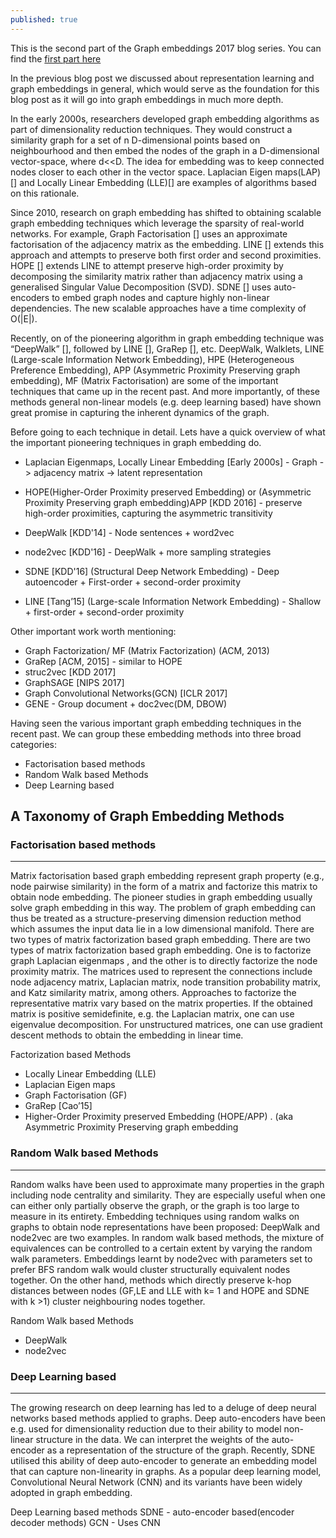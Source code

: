 ```yaml
---
published: true
---
```

This is the second part of the Graph embeddings 2017 blog series. You can find the [first part here](https://iamsiva11.github.io/Graph-embeddings-part-1/)

In the previous blog post we discussed about representation learning and graph embeddings in general, which would serve as the foundation for this blog post as it will go into graph embeddings in much more depth. 

In the early 2000s, researchers developed graph embedding algorithms as part of dimensionality reduction techniques. They  would  construct  a  similarity  graph  for  a  set  of n D-dimensional  points  based  on  neighbourhood  and  then embed  the  nodes  of  the  graph  in  a D-dimensional  vector-space, where d<<D. The idea for embedding was to keep connected  nodes  closer  to  each  other  in  the  vector  space. Laplacian  Eigen maps(LAP)[] and  Locally  Linear  Embedding
(LLE)[] are  examples  of  algorithms  based  on  this  rationale. 

Since 2010, research  on  graph  embedding  has shifted to  obtaining  scalable  graph  embedding  techniques  which leverage the sparsity of real-world networks. For example, Graph Factorisation [] uses an approximate factorisation of the adjacency matrix as the embedding. LINE [] extends this approach and attempts to preserve both first order and second proximities. HOPE [] extends LINE to attempt preserve  high-order  proximity  by  decomposing  the  similarity matrix  rather  than  adjacency  matrix  using  a  generalised Singular  Value  Decomposition  (SVD).  SDNE  []  uses  auto-encoders to embed graph nodes and capture highly non-linear  dependencies.  The  new  scalable  approaches  have  a time complexity of O(|E|).

Recently, on of the pioneering algorithm in graph embedding technique was “DeepWalk” [], followed by LINE [], GraRep [], etc. DeepWalk,	Walklets, LINE (Large-scale Information Network Embedding),	HPE (Heterogeneous Preference Embedding), APP (Asymmetric Proximity Preserving graph embedding), MF (Matrix Factorisation) are some of the important techniques that came up in the recent past. And more importantly, of these methods general  non-linear  models  (e.g.  deep learning based) have shown great promise in capturing the inherent  dynamics  of  the  graph.

Before going to each technique in detail. Lets have a quick overview of what the important pioneering techniques in graph embedding do.

* Laplacian Eigenmaps, Locally Linear Embedding [Early 2000s] - Graph -> adjacency matrix -> latent representation

* HOPE(Higher-Order Proximity preserved Embedding) or (Asymmetric Proximity Preserving graph embedding)APP [KDD 2016] - preserve high-order proximities, capturing the asymmetric transitivity

* DeepWalk [KDD'14] - Node sentences + word2vec

* node2vec [KDD'16] - DeepWalk + more sampling strategies

* SDNE [KDD'16] (Structural Deep Network Embedding) - Deep autoencoder + First-order + second-order proximity

* LINE [Tang’15] (Large-scale Information Network Embedding) - Shallow + first-order + second-order proximity

Other important work worth mentioning:

* Graph Factorization/ MF (Matrix Factorization) (ACM, 2013) 
* GraRep [ACM, 2015] - similar to HOPE
* struc2vec [KDD 2017]
* GraphSAGE [NIPS 2017]
* Graph Convolutional Networks(GCN) [ICLR 2017]
* GENE - Group document + doc2vec(DM, DBOW)

Having seen the various important graph embedding techniques in the recent past. We can group these embedding methods into three broad categories:

* Factorisation based methods
* Random Walk based Methods
* Deep Learning based

## A Taxonomy of Graph Embedding Methods

### Factorisation based methods
---

Matrix factorisation  based  graph  embedding  represent graph property (e.g., node pairwise similarity) in the form of a matrix and factorize this matrix to obtain node embedding. The pioneer studies in graph embedding usually solve graph  embedding  in  this  way.  The  problem  of  graph embedding  can  thus  be  treated  as  a  structure-preserving dimension reduction method which assumes the input data lie  in  a  low  dimensional  manifold.  There  are  two  types of  matrix  factorization  based  graph embedding.  There  are  two  types of  matrix  factorization  based  graph  embedding. One  is  to factorize graph  Laplacian  eigenmaps ,  and  the  other  is  to directly factorize the node proximity matrix. The  matrices  used  to represent  the  connections  include  node  adjacency  matrix, Laplacian  matrix,  node  transition  probability  matrix,  and Katz  similarity  matrix,  among  others. Approaches  to  factorize  the  representative  matrix  vary  based  on  the  matrix properties.  If  the  obtained  matrix  is  positive  semidefinite, e.g.  the  Laplacian  matrix,  one  can  use  eigenvalue  decomposition. For  unstructured  matrices,  one  can  use  gradient descent methods to obtain the embedding in linear time.

Factorization based Methods
* Locally Linear Embedding (LLE)
* Laplacian Eigen maps
* Graph Factorisation (GF) 
* GraRep [Cao’15]
* Higher-Order Proximity preserved Embedding (HOPE/APP) . (aka Asymmetric Proximity Preserving graph embedding

### Random Walk based Methods
---

Random walks have been used to approximate many properties in the graph including node centrality and similarity. They are especially useful when one can either only  partially  observe  the  graph,  or  the  graph  is  too  large to measure in its entirety. Embedding techniques using random walks on graphs to obtain node representations have been proposed: DeepWalk and node2vec are two examples. In random walk based  methods,  the  mixture  of  equivalences  can  be  controlled  to  a  certain  extent  by  varying  the  random  walk parameters. Embeddings learnt  by node2vec with  parameters set  to  prefer  BFS  random  walk  would  cluster  structurally equivalent  nodes  together. On  the  other  hand,  methods which directly preserve k-hop distances between nodes (GF,LE and LLE with k= 1 and HOPE and SDNE with k >1) cluster neighbouring nodes together.

Random Walk based Methods
* DeepWalk
* node2vec

### Deep Learning based
---

The growing research on deep learning has led to a deluge of deep neural networks based methods applied to graphs. Deep auto-encoders have been e.g. used for dimensionality reduction  due to their ability to model non-linear structure in the data. We can interpret the weights of the auto-encoder as a representation of  the  structure  of  the  graph. Recently, SDNE  utilised this ability of deep auto-encoder to generate an embedding model that can capture non-linearity in graphs. As  a  popular  deep  learning model, Convolutional Neural Network (CNN) and its variants  have  been  widely  adopted  in  graph  embedding.

Deep Learning based methods
SDNE - auto-encoder based(encoder decoder methods)
GCN - Uses CNN

